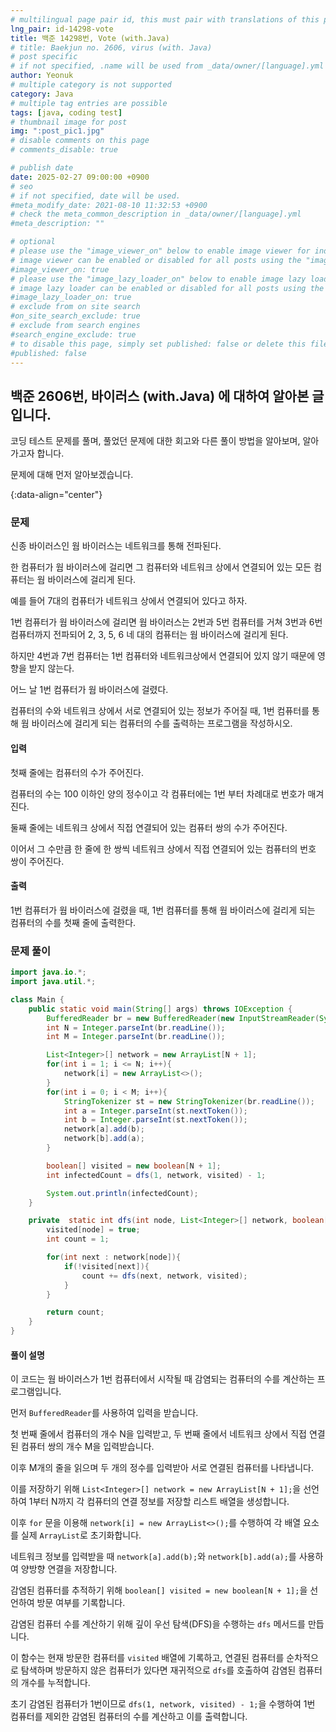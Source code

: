```yaml
---
# multilingual page pair id, this must pair with translations of this page. (This name must be unique)
lng_pair: id-14298-vote
title: 백준 14298번, Vote (with.Java)
# title: Baekjun no. 2606, virus (with. Java)
# post specific
# if not specified, .name will be used from _data/owner/[language].yml
author: Yeonuk
# multiple category is not supported
category: Java
# multiple tag entries are possible
tags: [java, coding test]
# thumbnail image for post
img: ":post_pic1.jpg"
# disable comments on this page
# comments_disable: true

# publish date
date: 2025-02-27 09:00:00 +0900
# seo
# if not specified, date will be used.
#meta_modify_date: 2021-08-10 11:32:53 +0900
# check the meta_common_description in _data/owner/[language].yml
#meta_description: ""

# optional
# please use the "image_viewer_on" below to enable image viewer for individual pages or posts (_posts/ or [language]/_posts folders).
# image viewer can be enabled or disabled for all posts using the "image_viewer_posts: true" setting in _data/conf/main.yml.
#image_viewer_on: true
# please use the "image_lazy_loader_on" below to enable image lazy loader for individual pages or posts (_posts/ or [language]/_posts folders).
# image lazy loader can be enabled or disabled for all posts using the "image_lazy_loader_posts: true" setting in _data/conf/main.yml.
#image_lazy_loader_on: true
# exclude from on site search
#on_site_search_exclude: true
# exclude from search engines
#search_engine_exclude: true
# to disable this page, simply set published: false or delete this file
#published: false
---
```


<!-- outline-start -->

## 백준 2606번, 바이러스 (with.Java) 에 대하여 알아본 글입니다.

코딩 테스트 문제를 풀며, 풀었던 문제에 대한 회고와 다른 풀이 방법을 알아보며, 알아가고자 합니다.

문제에 대해 먼저 알아보겠습니다.

{:data-align="center"}

<!-- outline-end -->

### 문제

신종 바이러스인 웜 바이러스는 네트워크를 통해 전파된다.

한 컴퓨터가 웜 바이러스에 걸리면 그 컴퓨터와 네트워크 상에서 연결되어 있는 모든 컴퓨터는 웜 바이러스에 걸리게 된다.

예를 들어 7대의 컴퓨터가 네트워크 상에서 연결되어 있다고 하자.

1번 컴퓨터가 웜 바이러스에 걸리면 웜 바이러스는 2번과 5번 컴퓨터를 거쳐 3번과 6번 컴퓨터까지 전파되어 2, 3, 5, 6 네 대의 컴퓨터는 웜 바이러스에 걸리게 된다.

하지만 4번과 7번 컴퓨터는 1번 컴퓨터와 네트워크상에서 연결되어 있지 않기 때문에 영향을 받지 않는다.

어느 날 1번 컴퓨터가 웜 바이러스에 걸렸다.

컴퓨터의 수와 네트워크 상에서 서로 연결되어 있는 정보가 주어질 때, 1번 컴퓨터를 통해 웜 바이러스에 걸리게 되는 컴퓨터의 수를 출력하는 프로그램을 작성하시오.

#### 입력

첫째 줄에는 컴퓨터의 수가 주어진다.

컴퓨터의 수는 100 이하인 양의 정수이고 각 컴퓨터에는 1번 부터 차례대로 번호가 매겨진다.

둘째 줄에는 네트워크 상에서 직접 연결되어 있는 컴퓨터 쌍의 수가 주어진다.

이어서 그 수만큼 한 줄에 한 쌍씩 네트워크 상에서 직접 연결되어 있는 컴퓨터의 번호 쌍이 주어진다.

#### 출력

1번 컴퓨터가 웜 바이러스에 걸렸을 때, 1번 컴퓨터를 통해 웜 바이러스에 걸리게 되는 컴퓨터의 수를 첫째 줄에 출력한다.

### 문제 풀이

```java
import java.io.*;
import java.util.*;

class Main {
    public static void main(String[] args) throws IOException {
        BufferedReader br = new BufferedReader(new InputStreamReader(System.in));
        int N = Integer.parseInt(br.readLine());
        int M = Integer.parseInt(br.readLine());

        List<Integer>[] network = new ArrayList[N + 1];
        for(int i = 1; i <= N; i++){
            network[i] = new ArrayList<>();
        }
        for(int i = 0; i < M; i++){
            StringTokenizer st = new StringTokenizer(br.readLine());
            int a = Integer.parseInt(st.nextToken());
            int b = Integer.parseInt(st.nextToken());
            network[a].add(b);
            network[b].add(a);
        }

        boolean[] visited = new boolean[N + 1];
        int infectedCount = dfs(1, network, visited) - 1;

        System.out.println(infectedCount);
    }

    private  static int dfs(int node, List<Integer>[] network, boolean[] visited){
        visited[node] = true;
        int count = 1;

        for(int next : network[node]){
            if(!visited[next]){
                count += dfs(next, network, visited);
            }
        }

        return count;
    }
}
```

#### 풀이 설명

이 코드는 웜 바이러스가 1번 컴퓨터에서 시작될 때 감염되는 컴퓨터의 수를 계산하는 프로그램입니다.

먼저 `BufferedReader`를 사용하여 입력을 받습니다.

첫 번째 줄에서 컴퓨터의 개수 N을 입력받고, 두 번째 줄에서 네트워크 상에서 직접 연결된 컴퓨터 쌍의 개수 M을 입력받습니다.

이후 M개의 줄을 읽으며 두 개의 정수를 입력받아 서로 연결된 컴퓨터를 나타냅니다.

이를 저장하기 위해 `List<Integer>[] network = new ArrayList[N + 1];`을 선언하여 1부터 N까지 각 컴퓨터의 연결 정보를 저장할 리스트 배열을 생성합니다.

이후 `for` 문을 이용해 `network[i] = new ArrayList<>();`를 수행하여 각 배열 요소를 실제 `ArrayList`로 초기화합니다.

네트워크 정보를 입력받을 때 `network[a].add(b);`와 `network[b].add(a);`를 사용하여 양방향 연결을 저장합니다.

감염된 컴퓨터를 추적하기 위해 `boolean[] visited = new boolean[N + 1];`을 선언하여 방문 여부를 기록합니다.

감염된 컴퓨터 수를 계산하기 위해 깊이 우선 탐색(DFS)을 수행하는 `dfs` 메서드를 만듭니다.

이 함수는 현재 방문한 컴퓨터를 `visited` 배열에 기록하고, 연결된 컴퓨터를 순차적으로 탐색하며 방문하지 않은 컴퓨터가 있다면 재귀적으로 `dfs`를 호출하여 감염된 컴퓨터의 개수를 누적합니다.

초기 감염된 컴퓨터가 1번이므로 `dfs(1, network, visited) - 1;`을 수행하여 1번 컴퓨터를 제외한 감염된 컴퓨터의 수를 계산하고 이를 출력합니다.
